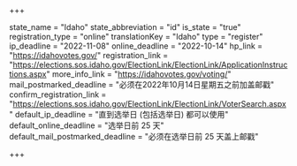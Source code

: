 +++

state_name = "Idaho"
state_abbreviation = "id"
is_state = "true"
registration_type = "online"
translationKey = "Idaho"
type = "register"
ip_deadline = "2022-11-08"
online_deadline = "2022-10-14"
hp_link = "https://idahovotes.gov/"
registration_link = "https://elections.sos.idaho.gov/ElectionLink/ElectionLink/ApplicationInstructions.aspx"
more_info_link = "https://idahovotes.gov/voting/"
mail_postmarked_deadline = "必须在2022年10月14日星期五之前加盖邮戳"
confirm_registration_link = "https://elections.sos.idaho.gov/ElectionLink/ElectionLink/VoterSearch.aspx"
default_ip_deadline = "直到选举日 (包括选举日) 都可以使用"
default_online_deadline = "选举日前 25 天"
default_mail_postmarked_deadline = "必须在选举日前 25 天盖上邮戳"

+++